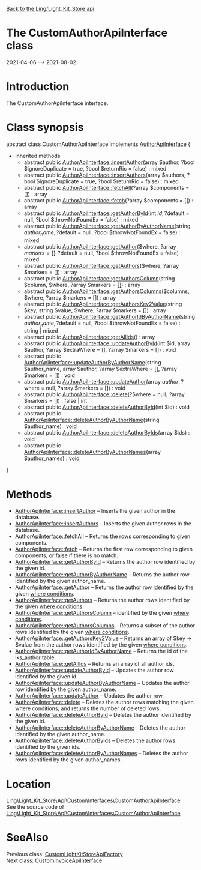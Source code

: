 [Back to the Ling/Light_Kit_Store api](https://github.com/lingtalfi/Light_Kit_Store/blob/master/doc/api/Ling/Light_Kit_Store.md)



The CustomAuthorApiInterface class
================
2021-04-06 --> 2021-08-02






Introduction
============

The CustomAuthorApiInterface interface.



Class synopsis
==============


abstract class <span class="pl-k">CustomAuthorApiInterface</span> implements [AuthorApiInterface](https://github.com/lingtalfi/Light_Kit_Store/blob/master/doc/api/Ling/Light_Kit_Store/Api/Generated/Interfaces/AuthorApiInterface.md) {

- Inherited methods
    - abstract public [AuthorApiInterface::insertAuthor](https://github.com/lingtalfi/Light_Kit_Store/blob/master/doc/api/Ling/Light_Kit_Store/Api/Generated/Interfaces/AuthorApiInterface/insertAuthor.md)(array $author, ?bool $ignoreDuplicate = true, ?bool $returnRic = false) : mixed
    - abstract public [AuthorApiInterface::insertAuthors](https://github.com/lingtalfi/Light_Kit_Store/blob/master/doc/api/Ling/Light_Kit_Store/Api/Generated/Interfaces/AuthorApiInterface/insertAuthors.md)(array $authors, ?bool $ignoreDuplicate = true, ?bool $returnRic = false) : mixed
    - abstract public [AuthorApiInterface::fetchAll](https://github.com/lingtalfi/Light_Kit_Store/blob/master/doc/api/Ling/Light_Kit_Store/Api/Generated/Interfaces/AuthorApiInterface/fetchAll.md)(?array $components = []) : array
    - abstract public [AuthorApiInterface::fetch](https://github.com/lingtalfi/Light_Kit_Store/blob/master/doc/api/Ling/Light_Kit_Store/Api/Generated/Interfaces/AuthorApiInterface/fetch.md)(?array $components = []) : array
    - abstract public [AuthorApiInterface::getAuthorById](https://github.com/lingtalfi/Light_Kit_Store/blob/master/doc/api/Ling/Light_Kit_Store/Api/Generated/Interfaces/AuthorApiInterface/getAuthorById.md)(int $id, ?$default = null, ?bool $throwNotFoundEx = false) : mixed
    - abstract public [AuthorApiInterface::getAuthorByAuthorName](https://github.com/lingtalfi/Light_Kit_Store/blob/master/doc/api/Ling/Light_Kit_Store/Api/Generated/Interfaces/AuthorApiInterface/getAuthorByAuthorName.md)(string $author_name, ?$default = null, ?bool $throwNotFoundEx = false) : mixed
    - abstract public [AuthorApiInterface::getAuthor](https://github.com/lingtalfi/Light_Kit_Store/blob/master/doc/api/Ling/Light_Kit_Store/Api/Generated/Interfaces/AuthorApiInterface/getAuthor.md)($where, ?array $markers = [], ?$default = null, ?bool $throwNotFoundEx = false) : mixed
    - abstract public [AuthorApiInterface::getAuthors](https://github.com/lingtalfi/Light_Kit_Store/blob/master/doc/api/Ling/Light_Kit_Store/Api/Generated/Interfaces/AuthorApiInterface/getAuthors.md)($where, ?array $markers = []) : array
    - abstract public [AuthorApiInterface::getAuthorsColumn](https://github.com/lingtalfi/Light_Kit_Store/blob/master/doc/api/Ling/Light_Kit_Store/Api/Generated/Interfaces/AuthorApiInterface/getAuthorsColumn.md)(string $column, $where, ?array $markers = []) : array
    - abstract public [AuthorApiInterface::getAuthorsColumns](https://github.com/lingtalfi/Light_Kit_Store/blob/master/doc/api/Ling/Light_Kit_Store/Api/Generated/Interfaces/AuthorApiInterface/getAuthorsColumns.md)($columns, $where, ?array $markers = []) : array
    - abstract public [AuthorApiInterface::getAuthorsKey2Value](https://github.com/lingtalfi/Light_Kit_Store/blob/master/doc/api/Ling/Light_Kit_Store/Api/Generated/Interfaces/AuthorApiInterface/getAuthorsKey2Value.md)(string $key, string $value, $where, ?array $markers = []) : array
    - abstract public [AuthorApiInterface::getAuthorIdByAuthorName](https://github.com/lingtalfi/Light_Kit_Store/blob/master/doc/api/Ling/Light_Kit_Store/Api/Generated/Interfaces/AuthorApiInterface/getAuthorIdByAuthorName.md)(string $author_name, ?$default = null, ?bool $throwNotFoundEx = false) : string | mixed
    - abstract public [AuthorApiInterface::getAllIds](https://github.com/lingtalfi/Light_Kit_Store/blob/master/doc/api/Ling/Light_Kit_Store/Api/Generated/Interfaces/AuthorApiInterface/getAllIds.md)() : array
    - abstract public [AuthorApiInterface::updateAuthorById](https://github.com/lingtalfi/Light_Kit_Store/blob/master/doc/api/Ling/Light_Kit_Store/Api/Generated/Interfaces/AuthorApiInterface/updateAuthorById.md)(int $id, array $author, ?array $extraWhere = [], ?array $markers = []) : void
    - abstract public [AuthorApiInterface::updateAuthorByAuthorName](https://github.com/lingtalfi/Light_Kit_Store/blob/master/doc/api/Ling/Light_Kit_Store/Api/Generated/Interfaces/AuthorApiInterface/updateAuthorByAuthorName.md)(string $author_name, array $author, ?array $extraWhere = [], ?array $markers = []) : void
    - abstract public [AuthorApiInterface::updateAuthor](https://github.com/lingtalfi/Light_Kit_Store/blob/master/doc/api/Ling/Light_Kit_Store/Api/Generated/Interfaces/AuthorApiInterface/updateAuthor.md)(array $author, ?$where = null, ?array $markers = []) : void
    - abstract public [AuthorApiInterface::delete](https://github.com/lingtalfi/Light_Kit_Store/blob/master/doc/api/Ling/Light_Kit_Store/Api/Generated/Interfaces/AuthorApiInterface/delete.md)(?$where = null, ?array $markers = []) : false | int
    - abstract public [AuthorApiInterface::deleteAuthorById](https://github.com/lingtalfi/Light_Kit_Store/blob/master/doc/api/Ling/Light_Kit_Store/Api/Generated/Interfaces/AuthorApiInterface/deleteAuthorById.md)(int $id) : void
    - abstract public [AuthorApiInterface::deleteAuthorByAuthorName](https://github.com/lingtalfi/Light_Kit_Store/blob/master/doc/api/Ling/Light_Kit_Store/Api/Generated/Interfaces/AuthorApiInterface/deleteAuthorByAuthorName.md)(string $author_name) : void
    - abstract public [AuthorApiInterface::deleteAuthorByIds](https://github.com/lingtalfi/Light_Kit_Store/blob/master/doc/api/Ling/Light_Kit_Store/Api/Generated/Interfaces/AuthorApiInterface/deleteAuthorByIds.md)(array $ids) : void
    - abstract public [AuthorApiInterface::deleteAuthorByAuthorNames](https://github.com/lingtalfi/Light_Kit_Store/blob/master/doc/api/Ling/Light_Kit_Store/Api/Generated/Interfaces/AuthorApiInterface/deleteAuthorByAuthorNames.md)(array $author_names) : void

}






Methods
==============

- [AuthorApiInterface::insertAuthor](https://github.com/lingtalfi/Light_Kit_Store/blob/master/doc/api/Ling/Light_Kit_Store/Api/Generated/Interfaces/AuthorApiInterface/insertAuthor.md) &ndash; Inserts the given author in the database.
- [AuthorApiInterface::insertAuthors](https://github.com/lingtalfi/Light_Kit_Store/blob/master/doc/api/Ling/Light_Kit_Store/Api/Generated/Interfaces/AuthorApiInterface/insertAuthors.md) &ndash; Inserts the given author rows in the database.
- [AuthorApiInterface::fetchAll](https://github.com/lingtalfi/Light_Kit_Store/blob/master/doc/api/Ling/Light_Kit_Store/Api/Generated/Interfaces/AuthorApiInterface/fetchAll.md) &ndash; Returns the rows corresponding to given components.
- [AuthorApiInterface::fetch](https://github.com/lingtalfi/Light_Kit_Store/blob/master/doc/api/Ling/Light_Kit_Store/Api/Generated/Interfaces/AuthorApiInterface/fetch.md) &ndash; Returns the first row corresponding to given components, or false if there is no match.
- [AuthorApiInterface::getAuthorById](https://github.com/lingtalfi/Light_Kit_Store/blob/master/doc/api/Ling/Light_Kit_Store/Api/Generated/Interfaces/AuthorApiInterface/getAuthorById.md) &ndash; Returns the author row identified by the given id.
- [AuthorApiInterface::getAuthorByAuthorName](https://github.com/lingtalfi/Light_Kit_Store/blob/master/doc/api/Ling/Light_Kit_Store/Api/Generated/Interfaces/AuthorApiInterface/getAuthorByAuthorName.md) &ndash; Returns the author row identified by the given author_name.
- [AuthorApiInterface::getAuthor](https://github.com/lingtalfi/Light_Kit_Store/blob/master/doc/api/Ling/Light_Kit_Store/Api/Generated/Interfaces/AuthorApiInterface/getAuthor.md) &ndash; Returns the author row identified by the given [where conditions](https://github.com/lingtalfi/SimplePdoWrapper#the-where-conditions).
- [AuthorApiInterface::getAuthors](https://github.com/lingtalfi/Light_Kit_Store/blob/master/doc/api/Ling/Light_Kit_Store/Api/Generated/Interfaces/AuthorApiInterface/getAuthors.md) &ndash; Returns the author rows identified by the given [where conditions](https://github.com/lingtalfi/SimplePdoWrapper#the-where-conditions).
- [AuthorApiInterface::getAuthorsColumn](https://github.com/lingtalfi/Light_Kit_Store/blob/master/doc/api/Ling/Light_Kit_Store/Api/Generated/Interfaces/AuthorApiInterface/getAuthorsColumn.md) &ndash; identified by the given [where conditions](https://github.com/lingtalfi/SimplePdoWrapper#the-where-conditions).
- [AuthorApiInterface::getAuthorsColumns](https://github.com/lingtalfi/Light_Kit_Store/blob/master/doc/api/Ling/Light_Kit_Store/Api/Generated/Interfaces/AuthorApiInterface/getAuthorsColumns.md) &ndash; Returns a subset of the author rows identified by the given [where conditions](https://github.com/lingtalfi/SimplePdoWrapper#the-where-conditions).
- [AuthorApiInterface::getAuthorsKey2Value](https://github.com/lingtalfi/Light_Kit_Store/blob/master/doc/api/Ling/Light_Kit_Store/Api/Generated/Interfaces/AuthorApiInterface/getAuthorsKey2Value.md) &ndash; Returns an array of $key => $value from the author rows identified by the given [where conditions](https://github.com/lingtalfi/SimplePdoWrapper#the-where-conditions).
- [AuthorApiInterface::getAuthorIdByAuthorName](https://github.com/lingtalfi/Light_Kit_Store/blob/master/doc/api/Ling/Light_Kit_Store/Api/Generated/Interfaces/AuthorApiInterface/getAuthorIdByAuthorName.md) &ndash; Returns the id of the lks_author table.
- [AuthorApiInterface::getAllIds](https://github.com/lingtalfi/Light_Kit_Store/blob/master/doc/api/Ling/Light_Kit_Store/Api/Generated/Interfaces/AuthorApiInterface/getAllIds.md) &ndash; Returns an array of all author ids.
- [AuthorApiInterface::updateAuthorById](https://github.com/lingtalfi/Light_Kit_Store/blob/master/doc/api/Ling/Light_Kit_Store/Api/Generated/Interfaces/AuthorApiInterface/updateAuthorById.md) &ndash; Updates the author row identified by the given id.
- [AuthorApiInterface::updateAuthorByAuthorName](https://github.com/lingtalfi/Light_Kit_Store/blob/master/doc/api/Ling/Light_Kit_Store/Api/Generated/Interfaces/AuthorApiInterface/updateAuthorByAuthorName.md) &ndash; Updates the author row identified by the given author_name.
- [AuthorApiInterface::updateAuthor](https://github.com/lingtalfi/Light_Kit_Store/blob/master/doc/api/Ling/Light_Kit_Store/Api/Generated/Interfaces/AuthorApiInterface/updateAuthor.md) &ndash; Updates the author row.
- [AuthorApiInterface::delete](https://github.com/lingtalfi/Light_Kit_Store/blob/master/doc/api/Ling/Light_Kit_Store/Api/Generated/Interfaces/AuthorApiInterface/delete.md) &ndash; Deletes the author rows matching the given where conditions, and returns the number of deleted rows.
- [AuthorApiInterface::deleteAuthorById](https://github.com/lingtalfi/Light_Kit_Store/blob/master/doc/api/Ling/Light_Kit_Store/Api/Generated/Interfaces/AuthorApiInterface/deleteAuthorById.md) &ndash; Deletes the author identified by the given id.
- [AuthorApiInterface::deleteAuthorByAuthorName](https://github.com/lingtalfi/Light_Kit_Store/blob/master/doc/api/Ling/Light_Kit_Store/Api/Generated/Interfaces/AuthorApiInterface/deleteAuthorByAuthorName.md) &ndash; Deletes the author identified by the given author_name.
- [AuthorApiInterface::deleteAuthorByIds](https://github.com/lingtalfi/Light_Kit_Store/blob/master/doc/api/Ling/Light_Kit_Store/Api/Generated/Interfaces/AuthorApiInterface/deleteAuthorByIds.md) &ndash; Deletes the author rows identified by the given ids.
- [AuthorApiInterface::deleteAuthorByAuthorNames](https://github.com/lingtalfi/Light_Kit_Store/blob/master/doc/api/Ling/Light_Kit_Store/Api/Generated/Interfaces/AuthorApiInterface/deleteAuthorByAuthorNames.md) &ndash; Deletes the author rows identified by the given author_names.





Location
=============
Ling\Light_Kit_Store\Api\Custom\Interfaces\CustomAuthorApiInterface<br>
See the source code of [Ling\Light_Kit_Store\Api\Custom\Interfaces\CustomAuthorApiInterface](https://github.com/lingtalfi/Light_Kit_Store/blob/master/Api/Custom/Interfaces/CustomAuthorApiInterface.php)



SeeAlso
==============
Previous class: [CustomLightKitStoreApiFactory](https://github.com/lingtalfi/Light_Kit_Store/blob/master/doc/api/Ling/Light_Kit_Store/Api/Custom/CustomLightKitStoreApiFactory.md)<br>Next class: [CustomInvoiceApiInterface](https://github.com/lingtalfi/Light_Kit_Store/blob/master/doc/api/Ling/Light_Kit_Store/Api/Custom/Interfaces/CustomInvoiceApiInterface.md)<br>
